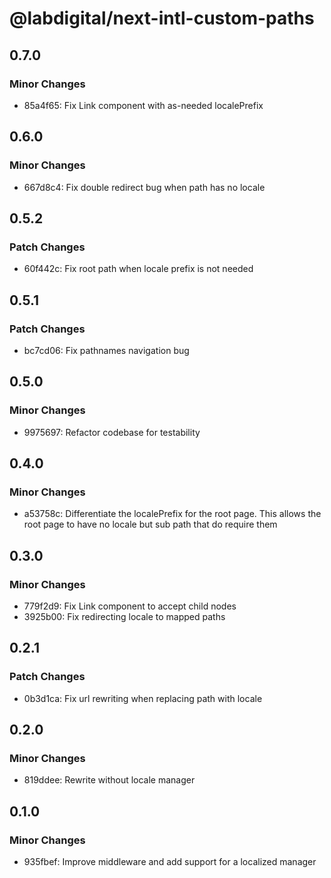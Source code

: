 # @labdigital/next-intl-custom-paths

## 0.7.0

### Minor Changes

- 85a4f65: Fix Link component with as-needed localePrefix

## 0.6.0

### Minor Changes

- 667d8c4: Fix double redirect bug when path has no locale

## 0.5.2

### Patch Changes

- 60f442c: Fix root path when locale prefix is not needed

## 0.5.1

### Patch Changes

- bc7cd06: Fix pathnames navigation bug

## 0.5.0

### Minor Changes

- 9975697: Refactor codebase for testability

## 0.4.0

### Minor Changes

- a53758c: Differentiate the localePrefix for the root page. This allows the root page to have no locale but sub path that do require them

## 0.3.0

### Minor Changes

- 779f2d9: Fix Link component to accept child nodes
- 3925b00: Fix redirecting locale to mapped paths

## 0.2.1

### Patch Changes

- 0b3d1ca: Fix url rewriting when replacing path with locale

## 0.2.0

### Minor Changes

- 819ddee: Rewrite without locale manager

## 0.1.0

### Minor Changes

- 935fbef: Improve middleware and add support for a localized manager
